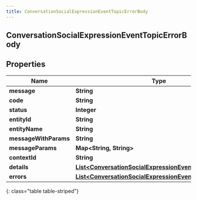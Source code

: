 ```yaml
---
title: ConversationSocialExpressionEventTopicErrorBody
---
```


## ConversationSocialExpressionEventTopicErrorBody

## Properties

| Name                  | Type                                                                                                                                       | Description | Notes      |
| --------------------- | ------------------------------------------------------------------------------------------------------------------------------------------ | ----------- | ---------- |
| **message**           | <!----><!---->**String**<!---->                                                                                                            |             | [optional] |
| **code**              | <!----><!---->**String**<!---->                                                                                                            |             | [optional] |
| **status**            | <!----><!---->**Integer**<!---->                                                                                                           |             | [optional] |
| **entityId**          | <!----><!---->**String**<!---->                                                                                                            |             | [optional] |
| **entityName**        | <!----><!---->**String**<!---->                                                                                                            |             | [optional] |
| **messageWithParams** | <!----><!---->**String**<!---->                                                                                                            |             | [optional] |
| **messageParams**     | <!----><!---->**Map&lt;String, String&gt;**<!---->                                                                                         |             | [optional] |
| **contextId**         | <!----><!---->**String**<!---->                                                                                                            |             | [optional] |
| **details**           | <!----><!---->[**List&lt;ConversationSocialExpressionEventTopicDetail&gt;**](ConversationSocialExpressionEventTopicDetail.md)<!---->       |             | [optional] |
| **errors**            | <!----><!---->[**List&lt;ConversationSocialExpressionEventTopicErrorBody&gt;**](ConversationSocialExpressionEventTopicErrorBody.md)<!----> |             | [optional] |

{: class="table table-striped"}
